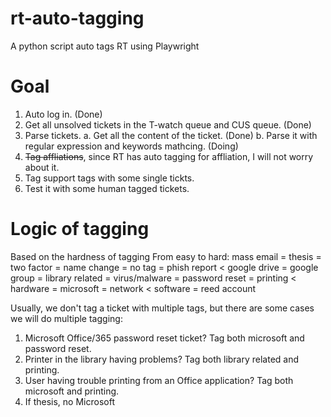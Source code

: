 # rt-auto-tagging
A python script auto tags RT using Playwright

# Goal
1. Auto log in. (Done)
2. Get all unsolved tickets in the T-watch queue and CUS queue. (Done)
3. Parse tickets.
    a. Get all the content of the ticket. (Done)
    b. Parse it with regular expression and keywords mathcing. (Doing)
4. ~~Tag affliations~~, since RT has auto tagging for affliation, I will not worry about it.
5. Tag support tags with some single tickts.
6. Test it with some human tagged tickets.

# Logic of tagging
Based on the hardness of tagging
From easy to hard:
mass email = thesis = two factor = name change = no tag = phish report <
google drive = google group = library related  = virus/malware = password reset = printing <
hardware = microsoft = network <
software = reed account

Usually, we don't tag a ticket with multiple tags, but there are some cases we will do multiple tagging:
1. Microsoft Office/365 password reset ticket? Tag both microsoft and password reset.
2. Printer in the library having problems? Tag both library related and printing.
3. User having trouble printing from an Office application? Tag both microsoft and printing.
4. If thesis, no Microsoft